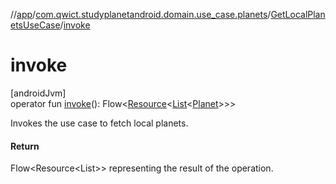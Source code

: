 //[app](../../../index.md)/[com.qwict.studyplanetandroid.domain.use_case.planets](../index.md)/[GetLocalPlanetsUseCase](index.md)/[invoke](invoke.md)

# invoke

[androidJvm]\
operator fun [invoke](invoke.md)(): Flow&lt;[Resource](../../com.qwict.studyplanetandroid.common/-resource/index.md)&lt;[List](https://kotlinlang.org/api/latest/jvm/stdlib/kotlin.collections/-list/index.html)&lt;[Planet](../../com.qwict.studyplanetandroid.domain.model/-planet/index.md)&gt;&gt;&gt;

Invokes the use case to fetch local planets.

#### Return

Flow<Resource<List<Planet>>> representing the result of the operation.
